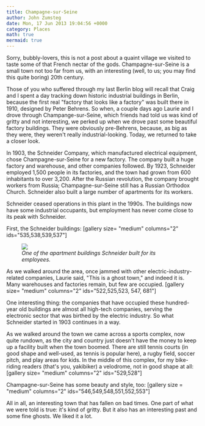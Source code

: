 ```yaml
---
title: Champagne-sur-Seine
author: John Zumsteg
date: Mon, 17 Jun 2013 19:04:56 +0000
category: Places
math: true
mermaid: true
---
```

Sorry, bubbly-lovers, this is not a post about a quaint village we visited to taste some of that French nectar of the gods. Champagne-sur-Seine is a small town not too far from us, with an interesting (well, to us; you may find this quite boring) 20th century.

Those of you who suffered through my last Berlin blog will recall that Craig and I spent a day tracking down historic industrial buildings in Berlin, because the first real "factory that looks like a factory" was built there in 1910, designed by Peter Behrens. So when, a couple days ago Laurie and I drove through Champange-sur-Seine, which friends had told us was kind of gritty and not interesting, we perked up when we drove past some beautiful factory buildings. They were obviously pre-Behrens, because, as big as they were, they weren't really industrial-looking. Today, we returned to take a closer look.

In 1903, the Schneider Company, which manufactured electrical equipment, chose Champagne-sur-Seine for a new factory. The company built a huge factory and warehouse, and other companies followed. By 1923, Schneider employed 1,500 people in its factories, and the town had grown from 600 inhabitants to over 3,200. After the Russian revolution, the company brought workers from Russia; Champagne-sur-Seine still has a Russian Orthodox Church. Schneider also built a large number of apartments for its workers.

Schneider ceased operations in this plant in the 1990s. The buildings now have some industrial occupants, but employment has never come close to its peak with Schneider.

First, the Schneider buildings:
[gallery size= "medium" columns="2" ids="535,538,539,537"]
<figure>
	<img src="{{site.url}}/assets/images/2013/06/housing-1.jpg"/>
	<figcaption><em>One of the apartment buildings Schneider built for its employees.</em></figcaption>
</figure>



As we walked around the area, once jammed with other electric-industry-related companies, Laurie said, "This is a ghost town," and indeed it is. Many warehouses and factories remain, but few are occupied.
[gallery size= "medium" columns="2" ids="522,525,523, 547, 681"]

One interesting thing: the companies that have occupied these hundred-year old buildings are almost all high-tech companies, serving the electronic sector that was birthed by the electric industry. So what Schneider started in 1903 continues in a way.

As we walked around the town we came across a sports complex, now quite rundown, as the city and country just doesn't have the money to keep up a facility built when the town boomed. There are still tennis courts (in good shape and well-used, as tennis is popular here), a rugby field, soccer pitch, and play areas for kids. In the middle of this complex, for my bike-riding readers (that's you, yakibiker) a velodrome, not in good shape at all:
[gallery size= "medium" columns="2" ids="529,528"]

Champagne-sur-Seine has some beauty and style, too:
[gallery size = "medium" columns="2" ids="546,549,548,551,552,553"]

All in all, an interesting town that has fallen on bad times. One part of what we were told is true: it's kind of gritty. But it also has an interesting past and some fine ghosts. We liked it a lot.
